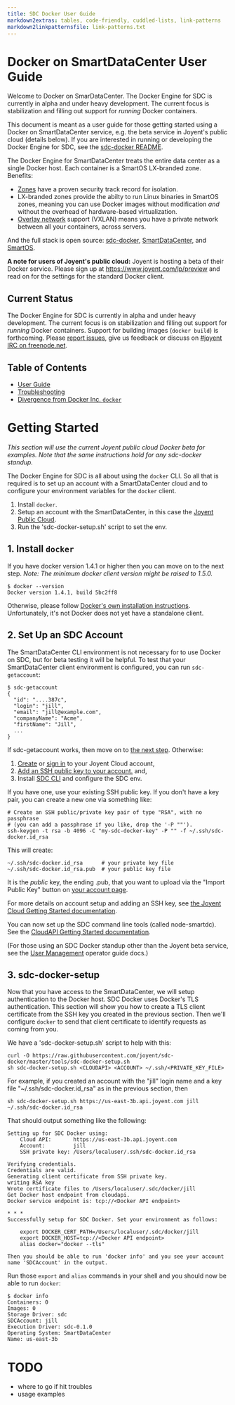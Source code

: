 ```yaml
---
title: SDC Docker User Guide
markdown2extras: tables, code-friendly, cuddled-lists, link-patterns
markdown2linkpatternsfile: link-patterns.txt
---
```


# Docker on SmartDataCenter User Guide

Welcome to Docker on SmarDataCenter. The Docker Engine for SDC is currently in
alpha and under heavy development. The current focus is stabilization and
filling out support for *running* Docker containers.

This document is meant as a user guide for those getting started using a Docker
on SmartDataCenter service, e.g. the beta service in Joyent's public cloud
(details below). If you are interested in running or developing
the Docker Engine for SDC, see the [sdc-docker README](https://github.com/joyent/sdc-docker/blob/master/README.md).

The Docker Engine for SmartDataCenter treats the entire data center as
a single Docker host. Each container is a SmartOS LX-branded zone. Benefits:

- [Zones](http://en.wikipedia.org/wiki/Solaris_Containers) have a
  proven security track record for isolation.
- LX-branded zones provide the abilty to run Linux binaries in SmartOS
  zones, meaning you can use Docker images without modification *and*
  without the overhead of hardware-based virtualization.
- [Overlay network](http://en.wikipedia.org/wiki/Overlay_network)
  support (VXLAN) means you have a private network between all your containers,
  across servers.

And the full stack is open source: [sdc-docker](https://github.com/joyent/sdc-docker),
[SmartDataCenter](https://github.com/joyent/sdc),
and [SmartOS](https://github.com/joyent/smartos-live).


**A note for users of Joyent's public cloud:** Joyent is hosting a beta of
their Docker service. Please sign up at https://www.joyent.com/lp/preview and
read on for the settings for the standard Docker client.


## Current Status

The Docker Engine for SDC is currently in alpha and under heavy development.
The current focus is on stabilization and filling out support for *running*
Docker containers. Support for building images (`docker build`) is forthcoming.
Please [report issues](https://github.com/joyent/sdc-docker/issues),
give us feedback or discuss on [#joyent IRC on freenode.net](irc://freenode.net/#joyent).


## Table of Contents

- [User Guide](./index.md)
- [Troubleshooting](./troubleshooting.md)
- [Divergence from Docker Inc. `docker`](./divergence.md)


# Getting Started

*This section will use the current Joyent public cloud Docker beta for examples.
Note that the same instructions hold for any sdc-docker standup.*

The Docker Engine for SDC is all about using the `docker` CLI. So all that is
required is to set up an account with a SmartDataCenter cloud and to configure
your environment variables for the `docker` client.

1. Install `docker`.
2. Setup an account with the SmartDataCenter, in this case
   the [Joyent Public Cloud](https://my.joyent.com).
3. Run the 'sdc-docker-setup.sh' script to set the env.


## 1. Install `docker`

If you have docker version 1.4.1 or higher then you can move on to the next
step. *Note: The minimum docker client version might be raised to 1.5.0.*

    $ docker --version
    Docker version 1.4.1, build 5bc2ff8

Otherwise, please follow [Docker's own installation
instructions](https://docs.docker.com/installation/#installation).
Unfortunately, it's not Docker does not yet have a standalone client.


## 2. Set Up an SDC Account

The SmartDataCenter CLI environment is not necessary for to use Docker on SDC,
but for beta testing it will be helpful. To test that your
SmartDataCenter client environment is configured, you can run `sdc-getaccount`:

    $ sdc-getaccount
    {
      "id": "....387c",
      "login": "jill",
      "email": "jill@example.com",
      "companyName": "Acme",
      "firstName": "Jill",
      ...
    }

If sdc-getaccount works, then move on to [the next step](#3-sdc-docker-setup).
Otherwise:

1. [Create](https://my.joyent.com/landing/signup/) or [sign in](https://my.joyent.com)
   to your Joyent Cloud account,
2. [Add an SSH public key to your account.](https://my.joyent.com/main/#!/account)
   and,
3. Install [SDC CLI](https://apidocs.joyent.com/cloudapi/#getting-started) and
   configure the SDC env.

If you have one, use your existing SSH public key. If you don't have a key pair,
 you can create a new one via something like:

    # Create an SSH public/private key pair of type "RSA", with no passphrase
    # (you can add a passphrase if you like, drop the '-P ""').
    ssh-keygen -t rsa -b 4096 -C "my-sdc-docker-key" -P "" -f ~/.ssh/sdc-docker.id_rsa

This will create:

    ~/.ssh/sdc-docker.id_rsa      # your private key file
    ~/.ssh/sdc-docker.id_rsa.pub  # your public key file

It is the *public* key, the ending .pub, that you want to upload via the
"Import Public Key" button on [your account page](https://my.joyent.com/main/#!/account).

For more details on account setup and adding an SSH key, see [the Joyent
Cloud Getting Started documentation](https://docs.joyent.com/jpc/getting-started-with-your-joyent-cloud-account).

You can now set up the SDC command line tools (called node-smartdc). See the
[CloudAPI Getting Started documentation](https://apidocs.joyent.com/cloudapi/#getting-started).

(For those using an SDC Docker standup other than the Joyent beta service,
see the [User Management](https://docs.joyent.com/sdc7/user-management) operator
guide docs.)


## 3. sdc-docker-setup

Now that you have access to the SmartDataCenter, we will setup authentication
to the Docker host. SDC Docker uses Docker's TLS authentication. This section
will show you how to create a TLS client certificate from the SSH key you
created in the previous section. Then we'll configure `docker` to send that
client certificate to identify requests as coming from you.

We have a 'sdc-docker-setup.sh' script to help with this:

    curl -O https://raw.githubusercontent.com/joyent/sdc-docker/master/tools/sdc-docker-setup.sh
    sh sdc-docker-setup.sh <CLOUDAPI> <ACCOUNT> ~/.ssh/<PRIVATE_KEY_FILE>

For example, if you created an account with the "jill" login name and a key
file "~/.ssh/sdc-docker.id_rsa" as in the previous section, then

    sh sdc-docker-setup.sh https://us-east-3b.api.joyent.com jill ~/.ssh/sdc-docker.id_rsa

That should output something like the following:

    Setting up for SDC Docker using:
        Cloud API:       https://us-east-3b.api.joyent.com
        Account:         jill
        SSH private key: /Users/localuser/.ssh/sdc-docker.id_rsa

    Verifying credentials.
    Credentials are valid.
    Generating client certificate from SSH private key.
    writing RSA key
    Wrote certificate files to /Users/localuser/.sdc/docker/jill
    Get Docker host endpoint from cloudapi.
    Docker service endpoint is: tcp://<Docker API endpoint>

    * * *
    Successfully setup for SDC Docker. Set your environment as follows:

        export DOCKER_CERT_PATH=/Users/localuser/.sdc/docker/jill
        export DOCKER_HOST=tcp://<Docker API endpoint>
        alias docker="docker --tls"

    Then you should be able to run 'docker info' and you see your account
    name 'SDCAccount' in the output.

Run those `export` and `alias` commands in your shell and you should now
be able to run `docker`:

    $ docker info
    Containers: 0
    Images: 0
    Storage Driver: sdc
    SDCAccount: jill
    Execution Driver: sdc-0.1.0
    Operating System: SmartDataCenter
    Name: us-east-3b


# TODO

- where to go if hit troubles
- usage examples
